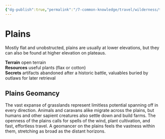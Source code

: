 ```yaml
---
{"dg-publish":true,"permalink":"/7-common-knowledge/travel/wilderness/terrain-types/plains/","noteIcon":""}
---
```


# Plains

Mostly flat and unobstructed, plains are usually at lower elevations, but they can also be found at higher elevation on plateaus.

**Terrain** open terrain  
**Resources** useful plants (flax or cotton)  
**Secrets** artifacts abandoned after a historic battle, valuables buried by outlaws for later retrieval

## Plains Geomancy 

The vast expanse of grasslands represent limitless potential spanning off in every direction. Animals and caravans alike migrate across the plains, but humans and other sapient creatures also settle down and build farms. The openness of the plains calls for spells of the wind, plant cultivation, and fast, effortless travel. A geomancer on the plains feels the vastness within them, stretching as broad as the distant horizons.